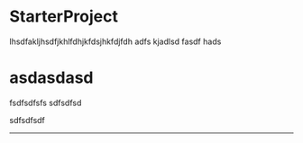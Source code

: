 StarterProject
==============

lhsdfakljhsdfjkhlfdhjkfdsjhkfdjfdh adfs kjadlsd fasdf hads


asdasdasd
=========
fsdfsdfsfs
sdfsdfsd

sdfsdfsdf
_________
